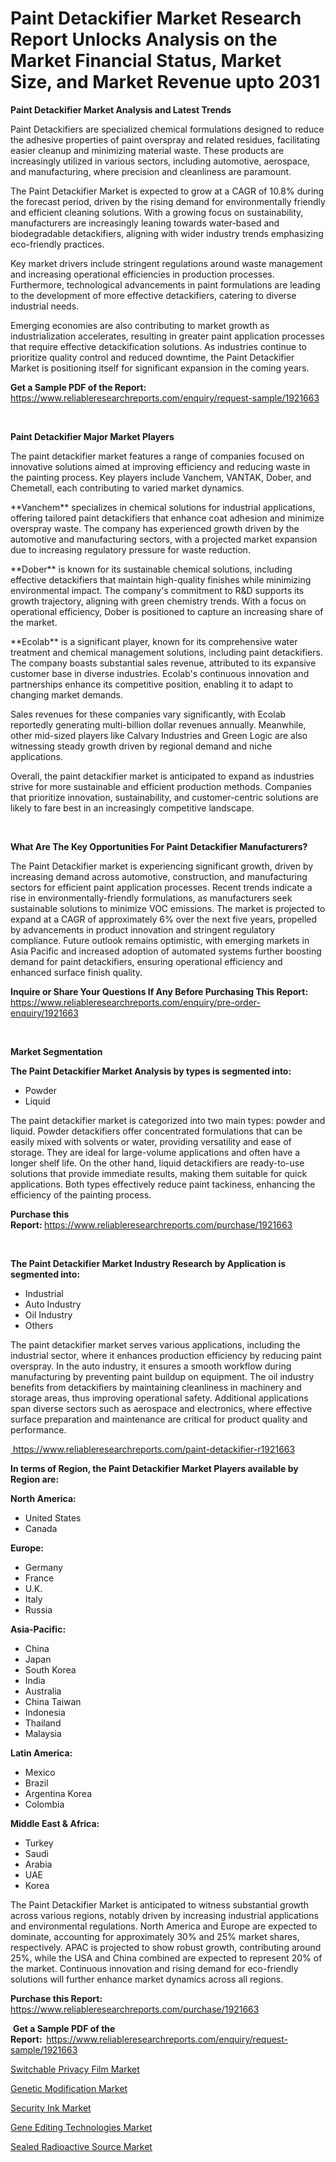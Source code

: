 <p><h1>Paint Detackifier Market Research Report Unlocks Analysis on the Market Financial Status, Market Size, and Market Revenue upto 2031</h1></p><p><strong>Paint Detackifier Market Analysis and Latest Trends</strong></p>
<p><p>Paint Detackifiers are specialized chemical formulations designed to reduce the adhesive properties of paint overspray and related residues, facilitating easier cleanup and minimizing material waste. These products are increasingly utilized in various sectors, including automotive, aerospace, and manufacturing, where precision and cleanliness are paramount. </p><p>The Paint Detackifier Market is expected to grow at a CAGR of 10.8% during the forecast period, driven by the rising demand for environmentally friendly and efficient cleaning solutions. With a growing focus on sustainability, manufacturers are increasingly leaning towards water-based and biodegradable detackifiers, aligning with wider industry trends emphasizing eco-friendly practices.</p><p>Key market drivers include stringent regulations around waste management and increasing operational efficiencies in production processes. Furthermore, technological advancements in paint formulations are leading to the development of more effective detackifiers, catering to diverse industrial needs. </p><p>Emerging economies are also contributing to market growth as industrialization accelerates, resulting in greater paint application processes that require effective detackification solutions. As industries continue to prioritize quality control and reduced downtime, the Paint Detackifier Market is positioning itself for significant expansion in the coming years.</p></p>
<p><strong>Get a Sample PDF of the Report:&nbsp;</strong> <a href="https://www.reliableresearchreports.com/enquiry/request-sample/1921663?utm_campaign=7&utm_medium=2&utm_source=Github&utm_content=ia&utm_term=14112024&utm_id=paint-detackifier">https://www.reliableresearchreports.com/enquiry/request-sample/1921663</a></p>
<p>&nbsp;</p>
<p><strong>Paint Detackifier Major Market Players</strong></p>
<p><p>The paint detackifier market features a range of companies focused on innovative solutions aimed at improving efficiency and reducing waste in the painting process. Key players include Vanchem, VANTAK, Dober, and Chemetall, each contributing to varied market dynamics.</p><p>**Vanchem** specializes in chemical solutions for industrial applications, offering tailored paint detackifiers that enhance coat adhesion and minimize overspray waste. The company has experienced growth driven by the automotive and manufacturing sectors, with a projected market expansion due to increasing regulatory pressure for waste reduction.</p><p>**Dober** is known for its sustainable chemical solutions, including effective detackifiers that maintain high-quality finishes while minimizing environmental impact. The company's commitment to R&D supports its growth trajectory, aligning with green chemistry trends. With a focus on operational efficiency, Dober is positioned to capture an increasing share of the market.</p><p>**Ecolab** is a significant player, known for its comprehensive water treatment and chemical management solutions, including paint detackifiers. The company boasts substantial sales revenue, attributed to its expansive customer base in diverse industries. Ecolab's continuous innovation and partnerships enhance its competitive position, enabling it to adapt to changing market demands.</p><p>Sales revenues for these companies vary significantly, with Ecolab reportedly generating multi-billion dollar revenues annually. Meanwhile, other mid-sized players like Calvary Industries and Green Logic are also witnessing steady growth driven by regional demand and niche applications.</p><p>Overall, the paint detackifier market is anticipated to expand as industries strive for more sustainable and efficient production methods. Companies that prioritize innovation, sustainability, and customer-centric solutions are likely to fare best in an increasingly competitive landscape.</p></p>
<p>&nbsp;</p>
<p><strong>What Are The Key Opportunities For Paint Detackifier Manufacturers?</strong></p>
<p><p>The Paint Detackifier market is experiencing significant growth, driven by increasing demand across automotive, construction, and manufacturing sectors for efficient paint application processes. Recent trends indicate a rise in environmentally-friendly formulations, as manufacturers seek sustainable solutions to minimize VOC emissions. The market is projected to expand at a CAGR of approximately 6% over the next five years, propelled by advancements in product innovation and stringent regulatory compliance. Future outlook remains optimistic, with emerging markets in Asia Pacific and increased adoption of automated systems further boosting demand for paint detackifiers, ensuring operational efficiency and enhanced surface finish quality.</p></p>
<p><strong>Inquire or Share Your Questions If Any Before Purchasing This Report:</strong> <a href="https://www.reliableresearchreports.com/enquiry/pre-order-enquiry/1921663?utm_campaign=7&utm_medium=2&utm_source=Github&utm_content=ia&utm_term=14112024&utm_id=paint-detackifier">https://www.reliableresearchreports.com/enquiry/pre-order-enquiry/1921663</a></p>
<p>&nbsp;</p>
<p><strong>Market Segmentation</strong></p>
<p><strong>The Paint Detackifier Market Analysis by types is segmented into:</strong></p>
<p><ul><li>Powder</li><li>Liquid</li></ul></p>
<p><p>The paint detackifier market is categorized into two main types: powder and liquid. Powder detackifiers offer concentrated formulations that can be easily mixed with solvents or water, providing versatility and ease of storage. They are ideal for large-volume applications and often have a longer shelf life. On the other hand, liquid detackifiers are ready-to-use solutions that provide immediate results, making them suitable for quick applications. Both types effectively reduce paint tackiness, enhancing the efficiency of the painting process.</p></p>
<p><strong>Purchase this Report:&nbsp;</strong><a href="https://www.reliableresearchreports.com/purchase/1921663?utm_campaign=7&utm_medium=2&utm_source=Github&utm_content=ia&utm_term=14112024&utm_id=paint-detackifier">https://www.reliableresearchreports.com/purchase/1921663</a></p>
<p>&nbsp;</p>
<p><strong>The Paint Detackifier Market Industry Research by Application is segmented into:</strong></p>
<p><ul><li>Industrial</li><li>Auto Industry</li><li>Oil Industry</li><li>Others</li></ul></p>
<p><p>The paint detackifier market serves various applications, including the industrial sector, where it enhances production efficiency by reducing paint overspray. In the auto industry, it ensures a smooth workflow during manufacturing by preventing paint buildup on equipment. The oil industry benefits from detackifiers by maintaining cleanliness in machinery and storage areas, thus improving operational safety. Additional applications span diverse sectors such as aerospace and electronics, where effective surface preparation and maintenance are critical for product quality and performance.</p></p>
<p><a href="https://www.reliableresearchreports.com/paint-detackifier-r1921663?utm_campaign=7&utm_medium=2&utm_source=Github&utm_content=ia&utm_term=14112024&utm_id=paint-detackifier">&nbsp;https://www.reliableresearchreports.com/paint-detackifier-r1921663</a></p>
<p><strong>In terms of Region, the Paint Detackifier Market Players available by Region are:</strong></p>
<p>
    <p> <strong> North America: </strong>
        <ul>
            <li>United States</li>
            <li>Canada</li>
        </ul>
        </p> 
    <p> <strong> Europe: </strong>
        <ul>
            <li>Germany</li>
            <li>France</li>
            <li>U.K.</li>
            <li>Italy</li>
            <li>Russia</li>
        </ul>
        </p> 
    <p> <strong> Asia-Pacific: </strong>
        <ul>
            <li>China</li>
            <li>Japan</li>
            <li>South Korea</li>
            <li>India</li>
            <li>Australia</li>
            <li>China Taiwan</li>
            <li>Indonesia</li>
            <li>Thailand</li>
            <li>Malaysia</li>
        </ul>
        </p> 
    <p> <strong> Latin America: </strong>
        <ul>
            <li>Mexico</li>
            <li>Brazil</li>
            <li>Argentina Korea</li>
            <li>Colombia</li>
        </ul>
        </p> 
    <p> <strong> Middle East & Africa: </strong>
        <ul>
            <li>Turkey</li>
            <li>Saudi</li>
            <li>Arabia</li>
            <li>UAE</li>
            <li>Korea</li>
        </ul>
    </p>
    </p>
<p><p>The Paint Detackifier Market is anticipated to witness substantial growth across various regions, notably driven by increasing industrial applications and environmental regulations. North America and Europe are expected to dominate, accounting for approximately 30% and 25% market shares, respectively. APAC is projected to show robust growth, contributing around 25%, while the USA and China combined are expected to represent 20% of the market. Continuous innovation and rising demand for eco-friendly solutions will further enhance market dynamics across all regions.</p></p>
<p><strong>Purchase this Report: </strong><a href="https://www.reliableresearchreports.com/purchase/1921663?utm_campaign=7&utm_medium=2&utm_source=Github&utm_content=ia&utm_term=14112024&utm_id=paint-detackifier">https://www.reliableresearchreports.com/purchase/1921663</a></p>
<p>&nbsp;<strong>Get a Sample PDF of the Report:&nbsp;&nbsp;</strong><a href="https://www.reliableresearchreports.com/enquiry/request-sample/1921663?utm_campaign=7&utm_medium=2&utm_source=Github&utm_content=ia&utm_term=14112024&utm_id=paint-detackifier">https://www.reliableresearchreports.com/enquiry/request-sample/1921663</a></p>
<p><strong></strong></p>
<p><p><a href="https://github.com/angelajermaine/Market-Research-Report-List-5/blob/main/switchable-privacy-film-market.md?utm_campaign=7&utm_medium=2&utm_source=Github&utm_content=ia&utm_term=14112024&utm_id=paint-detackifier">Switchable Privacy Film Market</a></p><p><a href="https://issuu.com/reportprime-2/docs/genetic-modification-market-size-20_2017bec89fa162?utm_campaign=7&utm_medium=2&utm_source=Github&utm_content=ia&utm_term=14112024&utm_id=paint-detackifier">Genetic Modification Market</a></p><p><a href="https://www.linkedin.com/pulse/competitive-intelligence-security-ink-market-key-players-strategies-eo98f?utm_campaign=7&utm_medium=2&utm_source=Github&utm_content=ia&utm_term=14112024&utm_id=paint-detackifier">Security Ink Market</a></p><p><a href="https://issuu.com/reportprime-2/docs/gene-editing-technologies-market-si_0ee995550675ba?utm_campaign=7&utm_medium=2&utm_source=Github&utm_content=ia&utm_term=14112024&utm_id=paint-detackifier">Gene Editing Technologies Market</a></p><p><a href="https://github.com/provorikovar/Market-Research-Report-List-6/blob/main/sealed-radioactive-source-market.md?utm_campaign=7&utm_medium=2&utm_source=Github&utm_content=ia&utm_term=14112024&utm_id=paint-detackifier">Sealed Radioactive Source Market</a></p></p>